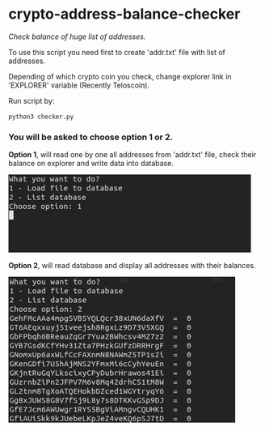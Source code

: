 # crypto-address-balance-checker
*Check balance of huge list of addresses.*

To use this script you need first to create 'addr.txt' file with list of addresses.

Depending of which crypto coin you check, change explorer link in 'EXPLORER' variable (Recently Teloscoin).

Run script by:
```
python3 checker.py
```
### You will be asked to choose option 1 or 2.

**Option 1**, will read one by one all addresses from 'addr.txt' file, check their balance on explorer and write data into database.

![Image1](https://raw.githubusercontent.com/luxleather/crypto-address-balance-checker/main/Screenshot%20from%202020-12-13%2014-05-48.png)



**Option 2**, will read database and display all addresses with their balances.

![Image2](https://raw.githubusercontent.com/luxleather/crypto-address-balance-checker/main/Screenshot%20from%202020-12-13%2014-06-18.png)
